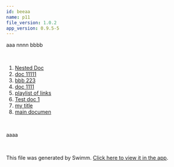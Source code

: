 ```yaml
---
id: beeaa
name: p11
file_version: 1.0.2
app_version: 0.9.5-5
---
```


<!-- Intro - Do not remove this comment -->
aaa nnnn bbbb

<br/>

<!-- Steps - Do not remove this comment -->
1. [Nested Doc](nested-doc.gyvk8.sw.md)
4. [doc 11111](doc-11111.kt6to.sw.md)
5. [bbb 223](bbb-223.zpvog.sw.md)
6. [doc 1111](doc-1111.0q7zd.sw.md)
7. [playlist of links](playlist-of-links.uicw6.pl.sw.md)
8. [Test doc 1](test-doc-1.bmvr2.sw.md)
9. [my title](http://localhost:5000/repos/Z2l0aHViJTNBJTNBY2hhdC1leGFtcGxlJTNBJTNBZXJhbnMtc3dpbW0=/docs/96def)
10. [main documen](http://localhost:5000/repos/Z2l0aHViJTNBJTNBY2hhdC1leGFtcGxlJTNBJTNBZXJhbnMtc3dpbW0=/docs/iycio)


<br/>

<!-- Summary - Do not remove this comment -->
aaaa

<br/>

This file was generated by Swimm. [Click here to view it in the app](http://localhost:5000/repos/Z2l0aHViJTNBJTNBdDElM0ElM0FlcmFuLXN3aW1t/playlists/beeaa).
